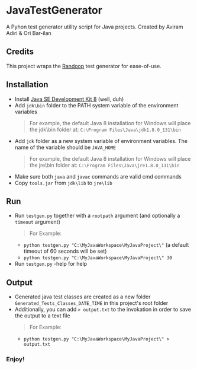 # JavaTestGenerator
A Pyhon test generator utility script for Java projects.
Created by Aviram Adiri & Ori Bar-ilan

## Credits
This project wraps the [Randoop](https://randoop.github.io/randoop/ "Randoop") test generator for ease-of-use.

## Installation
- Install [Java SE Development Kit 8](http://www.oracle.com/technetwork/java/javase/downloads/jdk8-downloads-2133151.html "JDK") (well, duh)
- Add `jdk\bin` folder to the PATH system variable of the environment variables
	> For example, the default Java 8 installation for Windows will place the jdk\bin folder at:
	> `C:\Program Files\Java\jdk1.8.0_131\bin`
- Add `jdk` folder as a new system variable of environment variables. The name of the variable should be `JAVA_HOME`
	> For example, the default Java 8 installation for Windows will place the jre\bin folder at:
	> `C:\Program Files\Java\jre1.8.0_131\bin`
- Make sure both `java` and `javac` commands are valid cmd commands
- Copy `tools.jar` from `jdk\lib` to `jre\lib`

## Run
- Run `testgen.py` together with a `rootpath` argument (and optionally a `timeout` argument)
	> For Example: 
	*	`python testgen.py "C:\MyJavaWorkspace\MyJavaProject\"` (a default timeout of 60 seconds will be set)
	*	`python testgen.py "C:\MyJavaWorkspace\MyJavaProject\" 30`
- Run `testgen.py` -help for help

## Output
- Generated java test classes are created as a new folder `Generated_Tests_Classes_DATE_TIME` in this project's root folder
- Additionally, you can add `> output.txt` to the invokation in order to save the output to a text file
	> For Example: 
	*	`python testgen.py "C:\MyJavaWorkspace\MyJavaProject\" > output.txt`
	
### Enjoy!

